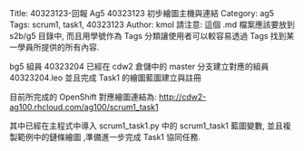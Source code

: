 Title: 40323123-回報 Ag5 40323123 初步繪圖主機與連結
Category: ag5
Tags: scrum1, task1, 40323123
Author: kmol
請注意: 這個 .md 檔案應該要放到 s2b/g5 目錄中, 而且用學號作為 Tags 分類讓使用者可以較容易透過 Tags 找到某一學員所提供的所有內容.

bg5 組員 40323204 已經在 cdw2 倉儲中的 master 分支建立對應的組員 40323204.leo 並且完成 Task1 的繪圖藍圖建立與註冊

<!-- PELICAN_END_SUMMARY -->

目前所完成的 OpenShift 對應繪圖連結為: <a href="http://cdw2-ag100.rhcloud.com/ag100/scrum1_task1">http://cdw2-ag100.rhcloud.com/ag100/scrum1_task1</a>

其中已經在主程式中導入 scrum1_task1.py 中的 scrum1_task1 藍圖變數, 並且複製範例中的鏈條繪圖 ,準備進一步完成 Task1 協同任務.
